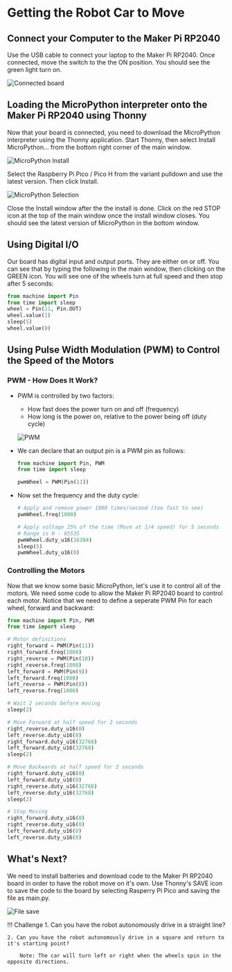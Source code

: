 # Getting the Robot Car to Move

## Connect your Computer to the Maker Pi RP2040

Use the USB cable to connect your laptop to the Maker Pi RP2040.  Once connected, move the switch to the the ON position.  You should see the green light turn on.

![Connected board](./img/boardConnected.jpg)

## Loading the MicroPython interpreter onto the Maker Pi RP2040 using Thonny

Now that your board is connected, you need to download the MicroPython interpreter using the Thonny application.  Start Thonny, then select Install MicroPython... from the bottom right corner of the main window.

![MicroPython Install](./img/thonnyMicroPythonInstall.jpg)

Select the Raspberry Pi Pico / Pico H from the variant pulldown and use the latest version.  Then click Install.

![MicroPython Selection](./img/microPythonSelection.jpg)

Close the Install window after the the install is done.  Click on the red STOP icon at the top of the main window once the install window closes.  You should see the latest version of MicroPython in the bottom window.

## Using Digital I/O

Our board has digital input and output ports.  They are either on or off.  You can see that by typing the following in the main window, then clicking on the GREEN icon.  You will see one of the wheels turn at full speed and then stop after 5 seconds:

```python
from machine import Pin
from time import sleep
wheel = Pin(11, Pin.OUT)
wheel.value(1)
sleep(5)
wheel.value(0)
```

## Using Pulse Width Modulation (PWM) to Control the Speed of the Motors

### PWM - How Does It Work?

- PWM is controlled by two factors:
    - How fast does the power turn on and off (frequency)
    - How long is the power on, relative to the power being off (duty cycle)

    ![PWM](./img/pwm.png)

- We can declare that an output pin is a PWM pin as follows:

    ```python
    from machine import Pin, PWM
    from time import sleep

    pwmWheel = PWM(Pin(11))
    ```

- Now set the frequency and the duty cycle:

    ```python
    # Apply and remove power 1000 times/second (too fast to see)
    pwmWheel.freq(1000)

    # Apply voltage 25% of the time (Move at 1/4 speed) for 5 seconds
    # Range is 0 - 65535
    pwmWheel.duty_u16(16384)
    sleep(5)
    pwmWheel.duty_u16(0)
    ```

### Controlling the Motors

Now that we know some basic MicroPython, let's use it to control all of the motors.  We need some code to allow the Maker Pi RP2040 board to control each motor.  Notice that we need to define a seperate PWM Pin for each wheel, forward and backward:

```python
from machine import Pin, PWM
from time import sleep

# Motor definitions
right_forward = PWM(Pin(11))
right_forward.freq(1000)
right_reverse = PWM(Pin(10))
right_reverse.freq(1000)
left_forward = PWM(Pin(9))
left_forward.freq(1000)
left_reverse = PWM(Pin(8))
left_reverse.freq(1000)

# Wait 2 seconds before moving
sleep(2)

# Move Forward at half speed for 2 seconds
right_reverse.duty_u16(0)
left_reverse.duty_u16(0)
right_forward.duty_u16(32768)
left_forward.duty_u16(32768)
sleep(2)

# Move Backwards at half speed for 2 seconds
right_forward.duty_u16(0)
left_forward.duty_u16(0)
right_reverse.duty_u16(32768)
left_reverse.duty_u16(32768)
sleep(2)

# Stop Moving
right_forward.duty_u16(0)
right_reverse.duty_u16(0)
left_forward.duty_u16(0)
left_reverse.duty_u16(0)
```

## What's Next?

We need to install batteries and download code to the Maker PI RP2040 board in order to have the robot move on it's own.  Use Thonny's SAVE icon to save the code to the board by selecting Rasperry Pi Pico and saving the file as main.py.

![File save](./img/saveToBoard.jpg)

!!! Challenge
    1. Can you have the robot autonomously drive in a straight line?

    2. Can you have the robot autonomously drive in a square and return to it's starting point?

        Note: The car will turn left or right when the wheels spin in the opposite directions.

